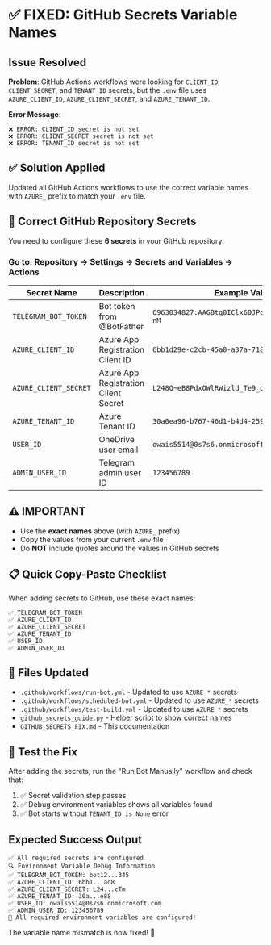 # ✅ FIXED: GitHub Secrets Variable Names

## Issue Resolved
**Problem**: GitHub Actions workflows were looking for `CLIENT_ID`, `CLIENT_SECRET`, and `TENANT_ID` secrets, but the `.env` file uses `AZURE_CLIENT_ID`, `AZURE_CLIENT_SECRET`, and `AZURE_TENANT_ID`.

**Error Message**: 
```
❌ ERROR: CLIENT_ID secret is not set
❌ ERROR: CLIENT_SECRET secret is not set  
❌ ERROR: TENANT_ID secret is not set
```

## ✅ Solution Applied
Updated all GitHub Actions workflows to use the correct variable names with `AZURE_` prefix to match your `.env` file.

## 🔑 Correct GitHub Repository Secrets

You need to configure these **6 secrets** in your GitHub repository:

### Go to: Repository → Settings → Secrets and Variables → Actions

| Secret Name | Description | Example Value |
|-------------|-------------|---------------|
| `TELEGRAM_BOT_TOKEN` | Bot token from @BotFather | `6963034827:AAGBtg0IClx60JPqPLPpQMe6EiyXNYI8-nM` |
| `AZURE_CLIENT_ID` | Azure App Registration Client ID | `6bb1d29e-c2cb-45a0-a37a-71832c7f5ad8` |
| `AZURE_CLIENT_SECRET` | Azure App Registration Client Secret | `L248Q~eB8PdxOWlRWizld_Te9_o-KhL4eXTCocTm` |
| `AZURE_TENANT_ID` | Azure Tenant ID | `30a0ea96-b767-46d1-b4d4-259a2afdfe88` |
| `USER_ID` | OneDrive user email | `owais5514@0s7s6.onmicrosoft.com` |
| `ADMIN_USER_ID` | Telegram admin user ID | `123456789` |

## ⚠️ IMPORTANT
- Use the **exact names** above (with `AZURE_` prefix)
- Copy the values from your current `.env` file
- Do **NOT** include quotes around the values in GitHub secrets

## 📋 Quick Copy-Paste Checklist

When adding secrets to GitHub, use these exact names:
```
✅ TELEGRAM_BOT_TOKEN
✅ AZURE_CLIENT_ID  
✅ AZURE_CLIENT_SECRET
✅ AZURE_TENANT_ID
✅ USER_ID
✅ ADMIN_USER_ID
```

## 🔧 Files Updated
- `.github/workflows/run-bot.yml` - Updated to use `AZURE_*` secrets
- `.github/workflows/scheduled-bot.yml` - Updated to use `AZURE_*` secrets  
- `.github/workflows/test-build.yml` - Updated to use `AZURE_*` secrets
- `github_secrets_guide.py` - Helper script to show correct names
- `GITHUB_SECRETS_FIX.md` - This documentation

## 🧪 Test the Fix

After adding the secrets, run the "Run Bot Manually" workflow and check that:

1. ✅ Secret validation step passes
2. ✅ Debug environment variables shows all variables found
3. ✅ Bot starts without `TENANT_ID is None` error

## Expected Success Output
```
✅ All required secrets are configured
🔍 Environment Variable Debug Information
✅ TELEGRAM_BOT_TOKEN: bot12...345
✅ AZURE_CLIENT_ID: 6bb1...ad8
✅ AZURE_CLIENT_SECRET: L24...cTm  
✅ AZURE_TENANT_ID: 30a...e88
✅ USER_ID: owais5514@0s7s6.onmicrosoft.com
✅ ADMIN_USER_ID: 123456789
🎉 All required environment variables are configured!
```

The variable name mismatch is now fixed! 🎉
